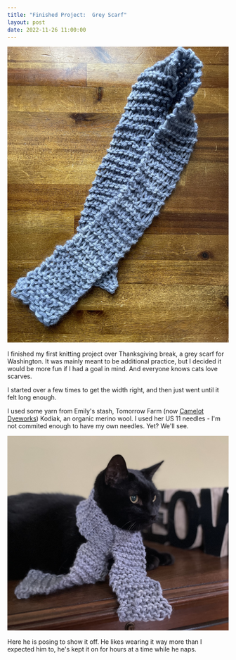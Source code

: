 ```yaml
---
title: "Finished Project:  Grey Scarf"
layout: post
date: 2022-11-26 11:00:00
---
```


<img src="/assets/2022/grey-scarf.jpg" alt="a thin, knit grey scarf" />

I finished my first knitting project over Thanksgiving break,
a grey scarf for Washington. It was mainly meant to be additional
practice, but I decided it would be more fun if I had a goal in mind.
And everyone knows cats love scarves.

I started over a few times to get the width right, and then just went until
it felt long enough.

I used some yarn from Emily's stash, Tomorrow Farm (now <a href="https://camelotdyeworks.com">Camelot Dyeworks</a>) Kodiak,
an organic merino wool. I used her US 11 needles - I'm
not commited enough to have my own needles. Yet? We'll see.

<img src="/assets/2022/washington-models-grey-scarf.jpg" alt="a black cat wearing the grey scarf, looking into the distance" />

Here he is posing to show it off. He likes wearing it way more than I
expected him to, he's kept it on for hours at a time while he naps.

